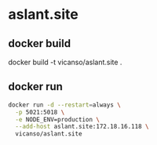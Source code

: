 # aslant.site

## docker build

docker build -t vicanso/aslant.site .

## docker run

```bash
docker run -d --restart=always \
  -p 5021:5018 \
  -e NODE_ENV=production \
  --add-host aslant.site:172.18.16.118 \
  vicanso/aslant.site
```
